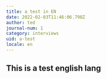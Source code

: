 ```yaml
---
title: a test in EN
date: 2022-02-03T11:46:06.798Z
author: ted
journal-num: 1
category: interviews
uid: a-test
locale: en
---
```

## This is a test english lang
